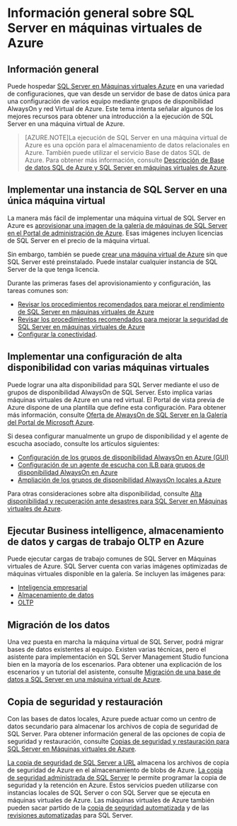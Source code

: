 <properties 
	pageTitle="Información general sobre SQL Server en máquinas virtuales de Azure" 
	description="Este artículo proporciona una descripción general de SQL Server que hospeda las Máquinas virtuales IaaS de Azure. Esto incluye vínculos a contenido en profundidad." 
	services="virtual-machines" 
	documentationCenter="" 
	authors="rothja" 
	manager="jeffreyg"
	editor=""/>

<tags
	ms.service="virtual-machines"
	ms.devlang="na"
	ms.topic="article"
	ms.tgt_pltfrm="vm-windows-sql-server"
	ms.workload="infrastructure-services" 
	ms.date="08/18/2015"
	ms.author="jroth"/>

# Información general sobre SQL Server en máquinas virtuales de Azure

## Información general
Puede hospedar [SQL Server en Máquinas virtuales Azure](http://azure.microsoft.com/services/virtual-machines/sql-server/) en una variedad de configuraciones, que van desde un servidor de base de datos única para una configuración de varios equipo mediante grupos de disponibilidad AlwaysOn y red Virtual de Azure. Este tema intenta señalar algunos de los mejores recursos para obtener una introducción a la ejecución de SQL Server en una máquina virtual de Azure.

>[AZURE.NOTE]La ejecución de SQL Server en una máquina virtual de Azure es una opción para el almacenamiento de datos relacionales en Azure. También puede utilizar el servicio Base de datos SQL de Azure. Para obtener más información, consulte [Descripción de Base de datos SQL de Azure y SQL Server en máquinas virtuales de Azure](../sql-database/data-management-azure-sql-database-and-sql-server-iaas.md).
 
## Implementar una instancia de SQL Server en una única máquina virtual

La manera más fácil de implementar una máquina virtual de SQL Server en Azure es [aprovisionar una imagen de la galería de máquinas de SQL Server en el Portal de administración de Azure](virtual-machines-provision-sql-server.md). Esas imágenes incluyen licencias de SQL Server en el precio de la máquina virtual.

Sin embargo, también se puede [crear una máquina virtual de Azure](virtual-machines-windows-tutorial.md) sin que SQL Server esté preinstalado. Puede instalar cualquier instancia de SQL Server de la que tenga licencia.

Durante las primeras fases del aprovisionamiento y configuración, las tareas comunes son:

- [Revisar los procedimientos recomendados para mejorar el rendimiento de SQL Server en máquinas virtuales de Azure](https://msdn.microsoft.com/library/azure/dn133149.aspx)
- [Revisar los procedimientos recomendados para mejorar la seguridad de SQL Server en máquinas virtuales de Azure](https://msdn.microsoft.com/library/azure/dn133147.aspx)
- [Configurar la conectividad](virtual-machines-sql-server-connectivity.md).

## Implementar una configuración de alta disponibilidad con varias máquinas virtuales

Puede lograr una alta disponibilidad para SQL Server mediante el uso de grupos de disponibilidad AlwaysOn de SQL Server. Esto implica varias máquinas virtuales de Azure en una red virtual. El Portal de vista previa de Azure dispone de una plantilla que define esta configuración. Para obtener más información, consulte [Oferta de AlwaysOn de SQL Server en la Galería del Portal de Microsoft Azure](http://blogs.technet.com/b/dataplatforminsider/archive/2014/08/25/sql-server-alwayson-offering-in-microsoft-azure-portal-gallery.aspx).

Si desea configurar manualmente un grupo de disponibilidad y el agente de escucha asociado, consulte los artículos siguientes:

- [Configuración de los grupos de disponibilidad AlwaysOn en Azure (GUI)](virtual-machines-sql-server-alwayson-availability-groups-gui.md)
- [Configuración de un agente de escucha con ILB para grupos de disponibilidad AlwaysOn en Azure](virtual-machines-sql-server-configure-ilb-alwayson-availability-group-listener.md)
- [Ampliación de los grupos de disponibilidad AlwaysOn locales a Azure](virtual-machines-sql-server-extend-on-premises-alwayson-availability-groups.md)

Para otras consideraciones sobre alta disponibilidad, consulte [Alta disponibilidad y recuperación ante desastres para SQL Server en Máquinas virtuales de Azure](virtual-machines-sql-server-high-availability-and-disaster-recovery-solutions.md).

## Ejecutar Business intelligence, almacenamiento de datos y cargas de trabajo OLTP en Azure   
Puede ejecutar cargas de trabajo comunes de SQL Server en Máquinas virtuales de Azure. SQL Server cuenta con varias imágenes optimizadas de máquinas virtuales disponible en la galería. Se incluyen las imágenes para:

- [Inteligencia empresarial](https://msdn.microsoft.com/library/azure/jj992719.aspx)
- [Almacenamiento de datos](https://msdn.microsoft.com/library/azure/dn387396.aspx)
- [OLTP](https://msdn.microsoft.com/library/azure/dn387396.aspx)

## Migración de los datos

Una vez puesta en marcha la máquina virtual de SQL Server, podrá migrar bases de datos existentes al equipo. Existen varias técnicas, pero el asistente para implementación en SQL Server Management Studio funciona bien en la mayoría de los escenarios. Para obtener una explicación de los escenarios y un tutorial del asistente, consulte [Migración de una base de datos a SQL Server en una máquina virtual de Azure](virtual-machines-migrate-onpremises-database.md).

## Copia de seguridad y restauración
Con las bases de datos locales, Azure puede actuar como un centro de datos secundario para almacenar los archivos de copia de seguridad de SQL Server. Para obtener información general de las opciones de copia de seguridad y restauración, consulte [Copias de seguridad y restauración para SQL Server en Máquinas virtuales de Azure](virtual-machines-sql-server-backup-and-restore.md).

[La copia de seguridad de SQL Server a URL](https://msdn.microsoft.com/library/dn435916.aspx) almacena los archivos de copia de seguridad de Azure en el almacenamiento de blobs de Azure. [La copia de seguridad administrada de SQL Server](https://msdn.microsoft.com/library/dn449496.aspx) le permite programar la copia de seguridad y la retención en Azure. Estos servicios pueden utilizarse con instancias locales de SQL Server o con SQL Server que se ejecuta en máquinas virtuales de Azure. Las máquinas virtuales de Azure también pueden sacar partido de la [copia de seguridad automatizada](virtual-machines-sql-server-automated-backup.md) y de las [revisiones automatizadas](virtual-machines-sql-server-automated-patching.md) para SQL Server.

<!---HONumber=August15_HO8-->